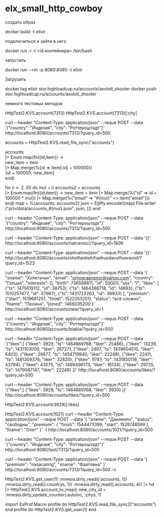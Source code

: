 # elx_small_http_cowboy

создать образ

 docker build -t elixir .

подключиться и зайти в него

 docker run -i -t <id контейнера> /bin/bash

запустить

 docker run --rm -p 8080:8080 -t elixir

Загрузить

docker tag elixir stor.highloadcup.ru/accounts/axolotl_shooter
docker push stor.highloadcup.ru/accounts/axolotl_shooter

 
 немного тестовых методов

HttpTest2.KVS.account(7313)
HttpTest2.KVS.account(7313)[:city]

curl --header "Content-Type: application/json"   --reque POST   --data '{"country": "Индезия", "city": "Роттероштадт"}'   http://localhost:8080/accounts/7313/?query_id=500

accounts = HttpTest2.KVS.read_file_sync("accounts")

accounts \
|> Enum.map(fn({id,item}) -> \
  new_item = item \
  |> Map.merge(%{id => item[:id] + 100000}) \
  {id + 100000, new_item} \
end)

for n <- 2..50 do
  mul = n
  accounts2 = accounts \
  |> Enum.map(fn({id,item}) ->
      new_item = item
      |> Map.merge(%{"id" => id + 100000 * mul})
      |> Map.merge(%{"email" => "#{mul}" <> item["email"]}) 
  end)
  map = %{accounts: accounts2}
  json = Eljiffy.encode!(map)
  File.write!("priv/data/accounts_#{mul}.json", json, [])
end 


curl --header "Content-Type: application/json"   --reque POST   --data '{"country": "Индезия", "city": "Роттероштадт"}'   http://localhost:8080/accounts/7313/?query_id=500

curl --header "Content-Type: application/json"   --reque POST   --data '{}'   http://localhost:8080/accounts/natcenisci/?query_id=1606

curl --header "Content-Type: application/json"   --reque POST   --data '{}'   http://localhost:8080/accounts/ohotfareteh/hadruodavuthuwwoid/?query_id=1523


curl --header "Content-Type: application/json"   --reque POST   --data '{
    "sname": "Хопетачан",
    "email": "orhograanenor@yahoo.com",
    "country": "Голция",
    "interests": [],
    "birth": 736598811,
    "id": 50000,
    "sex": "f",
    "likes": [
        {"ts": 1475619112, "id": 38753},
        {"ts": 1464366718, "id": 14893},
        {"ts": 1510257477, "id": 37967},
        {"ts": 1431722263, "id": 38933}
    ],
    "premium": {"start": 1519661251, "finish": 1522253251},
    "status": "всё сложно",
    "fname": "Полина",
    "joined": 1466035200
}'   http://localhost:8080/accounts/new/?query_id=1

curl --header "Content-Type: application/json"   --reque POST   --data '{"country": "Индезия", "city": "Роттероштадт"}'   http://localhost:8080/accounts/blabla/?query_id=500

curl --header "Content-Type: application/json"   --reque POST   --data '{"likes":[
    {"likee": 3929, "ts": 1464869768, "liker": 25486},
    {"likee": 13239, "ts": 1431103000, "liker": 26727},
    {"likee": 2407, "ts": 1439604510, "liker": 6403},
    {"likee": 26677, "ts": 1454719940, "liker": 22248},
    {"likee": 22411, "ts": 1481309376, "liker": 32820},
    {"likee": 9747, "ts": 1431850118, "liker": 43794},
    {"likee": 43575, "ts": 1499496173, "liker": 16134},
    {"likee": 29725, "ts": 1479087147, "liker": 22248}
]}'   http://localhost:8080/accounts/likes/?query_id=500

curl --header "Content-Type: application/json"   --reque POST   --data '{"likes":[
    {"likee": 3929, "ts": 1464869768, "liker": 3930}
]}'   http://localhost:8080/accounts/likes/?query_id=500


HttpTest2.KVS.account(3929)[:likes]

HttpTest2.KVS.account(1021)
curl --header "Content-Type: application/json"   --reque POST   --data '{
  "sname": "Данленло",
  "status": "свободны",
  "premium": {
    "finish": 1544473399,
    "start": 1528748599
  },
  "fname": "Олег"
}'  -I http://localhost:8080/accounts/1021/?query_id=500

curl --header "Content-Type: application/json"   --reque POST   --data '{"country": "Индезия", "city": "Роттероштадт"}'   http://localhost:8080/test/7313/?query_id=500

curl --header "Content-Type: application/json"   --reque POST   --data '{
  "premium": "nasacanrig",
  "sname": "Фаатоина"
}'   http://localhost:8080/accounts/7313/?query_id=500 -v

HttpTest2.KVS.get_user(1)
:mnesia.dirty_read({:accounts, 1})
:mnesia.dirty_read({:countrys, 1})
:mnesia.dirty_read({:accounts, 4}) |> hd |> HttpTest2.KVS.account_to_map()
new_city_id = :mnesia.dirty_update_counter(:autoinc, :citys, 1)

import ExProf.Macro
profile do HttpTest2.KVS.read_file_sync2("accounts") end
profile do HttpTest2.KVS.get_user(1) end

